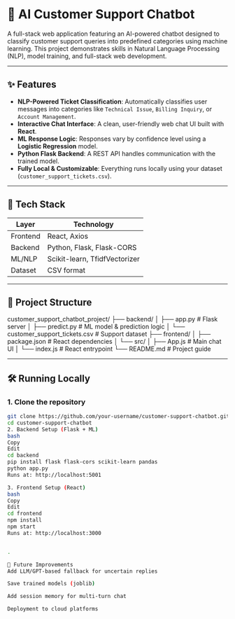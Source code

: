 # 🤖 AI Customer Support Chatbot

A full-stack web application featuring an AI-powered chatbot designed to classify customer support queries into predefined categories using machine learning. This project demonstrates skills in Natural Language Processing (NLP), model training, and full-stack web development.

---

## ✨ Features

- **NLP-Powered Ticket Classification**: Automatically classifies user messages into categories like `Technical Issue`, `Billing Inquiry`, or `Account Management`.
- **Interactive Chat Interface**: A clean, user-friendly web chat UI built with **React**.
- **ML Response Logic**: Responses vary by confidence level using a **Logistic Regression** model.
- **Python Flask Backend**: A REST API handles communication with the trained model.
- **Fully Local & Customizable**: Everything runs locally using your dataset (`customer_support_tickets.csv`).

---

## 🧰 Tech Stack

| Layer          | Technology                    |
|----------------|-------------------------------|
| Frontend       | React, Axios                  |
| Backend        | Python, Flask, Flask-CORS     |
| ML/NLP         | Scikit-learn, TfidfVectorizer |
| Dataset        | CSV format                    |

---

## 📁 Project Structure

customer_support_chatbot_project/
├── backend/
│ ├── app.py # Flask server
│ ├── predict.py # ML model & prediction logic
│ └── customer_support_tickets.csv # Support dataset
├── frontend/
│ ├── package.json # React dependencies
│ └── src/
│ ├── App.js # Main chat UI
│ └── index.js # React entrypoint
└── README.md # Project guide

---

## 🛠️ Running Locally

### 1. Clone the repository

```bash
git clone https://github.com/your-username/customer-support-chatbot.git
cd customer-support-chatbot
2. Backend Setup (Flask + ML)
bash
Copy
Edit
cd backend
pip install flask flask-cors scikit-learn pandas
python app.py
Runs at: http://localhost:5001

3. Frontend Setup (React)
bash
Copy
Edit
cd frontend
npm install
npm start
Runs at: http://localhost:3000


.

🚀 Future Improvements
Add LLM/GPT-based fallback for uncertain replies

Save trained models (joblib)

Add session memory for multi-turn chat

Deployment to cloud platforms

